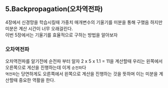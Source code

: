 ## 5.Backpropagation(오차역전파)
4장에서 신경망을 학습시킬때 가중치 매개변수의 기울기를 미분을 통해 구했음
하지만 미분은 계산 시간이 너무 오래걸린다.   
이번 5장에서는 기울기를 효율적으로 구하는 방법을 알아보자

### 오차역전파

오차역전파를 알기전에 순전파 부터 알자
2 x 5 x 1.1 = 11을 계산할때 우리는 왼쪽에서 오른쪽으로 게산을 진행하는데 이게 `순전파`다   
`역전파`는 당연하게도 오른쪽에서 왼쪽으로 계산을 진행하는 것을 뜻하며 이는 미분을 계산할때 중요한 역활을 한다.   



